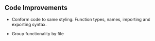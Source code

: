 ## Code Improvements

- Conform code to same styling. Function types, names, importing and exporting syntax.

- Group functionality by file
